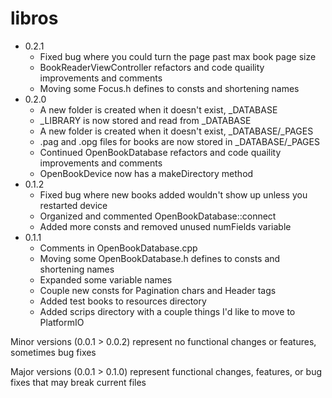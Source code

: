 # libros

- 0.2.1
  - Fixed bug where you could turn the page past max book page size
  - BookReaderViewController refactors and code quaility improvements and comments
  - Moving some Focus.h defines to consts and shortening names
- 0.2.0
  - A new folder is created when it doesn't exist, _DATABASE
  - _LIBRARY is now stored and read from _DATABASE
  - A new folder is created when it doesn't exist, _DATABASE/_PAGES
  - .pag and .opg files for books are now stored in _DATABASE/_PAGES
  - Continued OpenBookDatabase refactors and code quaility improvements and comments
  - OpenBookDevice now has a makeDirectory method
- 0.1.2
  - Fixed bug where new books added wouldn't show up unless you restarted device
  - Organized and commented OpenBookDatabase::connect
  - Added more consts and removed unused numFields variable
- 0.1.1
  - Comments in OpenBookDatabase.cpp
  - Moving some OpenBookDatabase.h defines to consts and shortening names
  - Expanded some variable names
  - Couple new consts for Pagination chars and Header tags
  - Added test books to resources directory
  - Added scrips directory with a couple things I'd like to move to PlatformIO

Minor versions (0.0.1 > 0.0.2) represent no functional changes or features, sometimes bug fixes

Major versions (0.0.1 > 0.1.0) represent functional changes, features, or bug fixes that may break current files